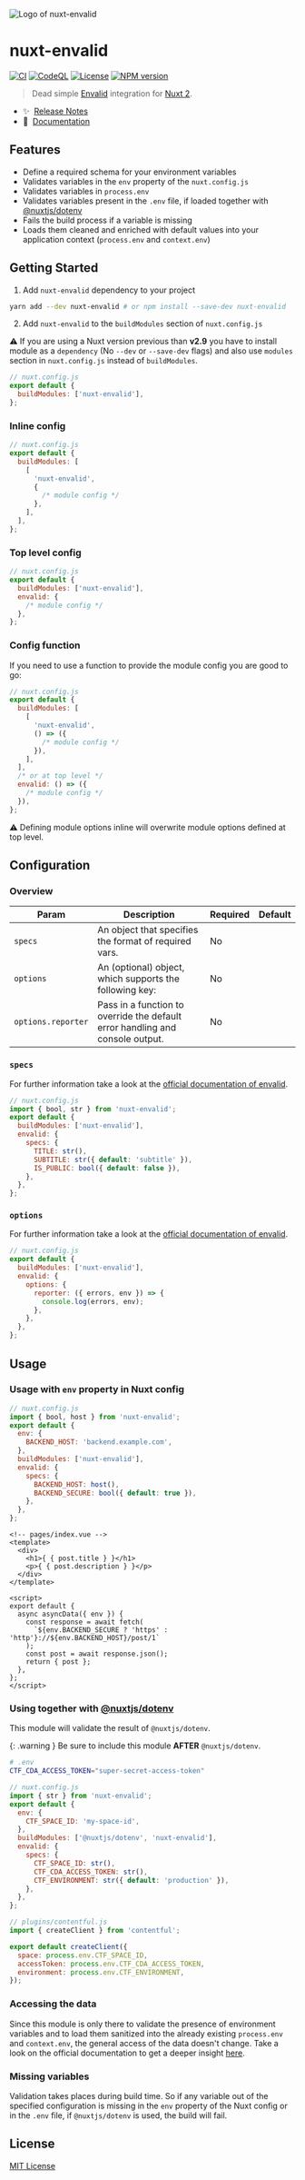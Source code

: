 ![Logo of nuxt-envalid](/docs/assets/images/banner_1.png)

# nuxt-envalid

[![CI](https://github.com/manuelhenke/nuxt-envalid/actions/workflows/ci.yml/badge.svg)](https://github.com/manuelhenke/nuxt-envalid/actions/workflows/ci.yml)
[![CodeQL](https://github.com/manuelhenke/nuxt-envalid/actions/workflows/codeql-analysis.yml/badge.svg)](https://github.com/manuelhenke/nuxt-envalid/actions/workflows/codeql-analysis.yml)
[![License](https://img.shields.io/github/license/manuelhenke/nuxt-envalid)](./LICENSE)
[![NPM version](https://img.shields.io/npm/v/nuxt-envalid.svg?style=flat)](https://www.npmjs.com/package/nuxt-envalid)

> Dead simple [Envalid](https://github.com/af/envalid) integration for [Nuxt 2](https://nuxtjs.org).

- ✨ &nbsp;[Release Notes](CHANGELOG.md)
- 📖 &nbsp;[Documentation](https://nuxt-envalid.henkebyte.com)

## Features

- Define a required schema for your environment variables
- Validates variables in the `env` property of the `nuxt.config.js`
- Validates variables in `process.env`
- Validates variables present in the `.env` file, if loaded together with [@nuxtjs/dotenv](https://github.com/nuxt-community/dotenv-module)
- Fails the build process if a variable is missing
- Loads them cleaned and enriched with default values into your application context (`process.env` and `context.env`)

## Getting Started

1. Add `nuxt-envalid` dependency to your project

```bash
yarn add --dev nuxt-envalid # or npm install --save-dev nuxt-envalid
```

2. Add `nuxt-envalid` to the `buildModules` section of `nuxt.config.js`

:warning: If you are using a Nuxt version previous than **v2.9** you have to install module as a `dependency` (No `--dev` or `--save-dev` flags) and also use `modules` section in `nuxt.config.js` instead of `buildModules`.

```js
// nuxt.config.js
export default {
  buildModules: ['nuxt-envalid'],
};
```

### Inline config

```js
// nuxt.config.js
export default {
  buildModules: [
    [
      'nuxt-envalid',
      {
        /* module config */
      },
    ],
  ],
};
```

### Top level config

```js
// nuxt.config.js
export default {
  buildModules: ['nuxt-envalid'],
  envalid: {
    /* module config */
  },
};
```

### Config function

If you need to use a function to provide the module config you are good to go:

```js
// nuxt.config.js
export default {
  buildModules: [
    [
      'nuxt-envalid',
      () => ({
        /* module config */
      }),
    ],
  ],
  /* or at top level */
  envalid: () => ({
    /* module config */
  }),
};
```

:warning: Defining module options inline will overwrite module options defined at top level.

## Configuration

### Overview

| Param              | Description                                                                   | Required | Default |
| ------------------ | ----------------------------------------------------------------------------- | -------- | ------- |
| `specs`            | An object that specifies the format of required vars.                         | No       |         |
| `options`          | An (optional) object, which supports the following key:                       | No       |         |
| `options.reporter` | Pass in a function to override the default error handling and console output. | No       |         |

### `specs`

For further information take a look at the [official documentation of envalid](https://github.com/af/envalid#validator-types).

```js
// nuxt.config.js
import { bool, str } from 'nuxt-envalid';
export default {
  buildModules: ['nuxt-envalid'],
  envalid: {
    specs: {
      TITLE: str(),
      SUBTITLE: str({ default: 'subtitle' }),
      IS_PUBLIC: bool({ default: false }),
    },
  },
};
```

### `options`

For further information take a look at the [official documentation of envalid](https://github.com/af/envalid#error-reporting).

```js
// nuxt.config.js
export default {
  buildModules: ['nuxt-envalid'],
  envalid: {
    options: {
      reporter: ({ errors, env }) => {
        console.log(errors, env);
      },
    },
  },
};
```

## Usage

### Usage with `env` property in Nuxt config

```js
// nuxt.config.js
import { bool, host } from 'nuxt-envalid';
export default {
  env: {
    BACKEND_HOST: 'backend.example.com',
  },
  buildModules: ['nuxt-envalid'],
  envalid: {
    specs: {
      BACKEND_HOST: host(),
      BACKEND_SECURE: bool({ default: true }),
    },
  },
};
```

```vue
<!-- pages/index.vue -->
<template>
  <div>
    <h1>{ { post.title } }</h1>
    <p>{ { post.description } }</p>
  </div>
</template>

<script>
export default {
  async asyncData({ env }) {
    const response = await fetch(
      `${env.BACKEND_SECURE ? 'https' : 'http'}://${env.BACKEND_HOST}/post/1`
    );
    const post = await response.json();
    return { post };
  },
};
</script>
```

### Using together with [@nuxtjs/dotenv](https://github.com/nuxt-community/dotenv-module)

This module will validate the result of `@nuxtjs/dotenv`.

{: .warning }
Be sure to include this module **AFTER** `@nuxtjs/dotenv`.

```sh
# .env
CTF_CDA_ACCESS_TOKEN="super-secret-access-token"
```

```js
// nuxt.config.js
import { str } from 'nuxt-envalid';
export default {
  env: {
    CTF_SPACE_ID: 'my-space-id',
  },
  buildModules: ['@nuxtjs/dotenv', 'nuxt-envalid'],
  envalid: {
    specs: {
      CTF_SPACE_ID: str(),
      CTF_CDA_ACCESS_TOKEN: str(),
      CTF_ENVIRONMENT: str({ default: 'production' }),
    },
  },
};
```

```js
// plugins/contentful.js
import { createClient } from 'contentful';

export default createClient({
  space: process.env.CTF_SPACE_ID,
  accessToken: process.env.CTF_CDA_ACCESS_TOKEN,
  environment: process.env.CTF_ENVIRONMENT,
});
```

### Accessing the data

Since this module is only there to validate the presence of environment variables and to load them sanitized into the already existing `process.env` and `context.env`, the general access of the data doesn't change. Take a look on the official documentation to get a deeper insight [here](https://nuxtjs.org/docs/configuration-glossary/configuration-env/).

### Missing variables

Validation takes places during build time. So if any variable out of the specified configuration is missing in the `env` property of the Nuxt config or in the `.env` file, if `@nuxtjs/dotenv` is used, the build will fail.

## License

[MIT License](./LICENSE)

